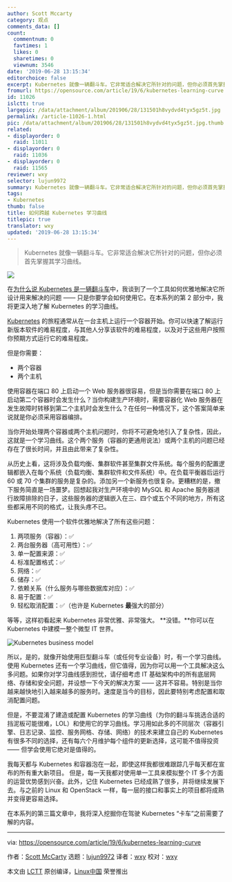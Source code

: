 ```yaml
---
author: Scott Mccarty
category: 观点
comments_data: []
count:
  commentnum: 0
  favtimes: 1
  likes: 0
  sharetimes: 0
  viewnum: 3546
date: '2019-06-28 13:15:34'
editorchoice: false
excerpt: Kubernetes 就像一辆翻斗车。它非常适合解决它所针对的问题，但你必须首先掌握其学习曲线。
fromurl: https://opensource.com/article/19/6/kubernetes-learning-curve
id: 11026
islctt: true
largepic: /data/attachment/album/201906/28/131501h8vydvd4tyx5gz5t.jpg
permalink: /article-11026-1.html
pic: /data/attachment/album/201906/28/131501h8vydvd4tyx5gz5t.jpg.thumb.jpg
related:
- displayorder: 0
  raid: 11011
- displayorder: 0
  raid: 11036
- displayorder: 0
  raid: 11565
reviewer: wxy
selector: lujun9972
summary: Kubernetes 就像一辆翻斗车。它非常适合解决它所针对的问题，但你必须首先掌握其学习曲线。
tags:
- Kubernetes
thumb: false
title: 如何跨越 Kubernetes 学习曲线
titlepic: true
translator: wxy
updated: '2019-06-28 13:15:34'
---
```



> 
> Kubernetes 就像一辆翻斗车。它非常适合解决它所针对的问题，但你必须首先掌握其学习曲线。
> 
> 
> 


![](/data/attachment/album/201906/28/131501h8vydvd4tyx5gz5t.jpg)


在[为什么说 Kubernetes 是一辆翻斗车](/article-11011-1.html)中，我谈到了一个工具如何优雅地解决它所设计用来解决的问题 —— 只是你要学会如何使用它。在本系列的第 2 部分中，我将更深入地了解 Kubernetes 的学习曲线。


[Kubernetes](https://kubernetes.io/) 的旅程通常从在一台主机上运行一个容器开始。你可以快速了解运行新版本软件的难易程度，与其他人分享该软件的难易程度，以及对于这些用户按照你预期方式运行它的难易程度。


但是你需要：


* 两个容器
* 两个主机


使用容器在端口 80 上启动一个 Web 服务器很容易，但是当你需要在端口 80 上启动第二个容器时会发生什么？当你构建生产环境时，需要容器化 Web 服务器在发生故障时转移到第二个主机时会发生什么？在任何一种情况下，这个答案简单来说就是你必须采用容器编排。


当你开始处理两个容器或两个主机问题时，你将不可避免地引入了复杂性，因此，这就是一个学习曲线。这个两个服务（容器的更通用说法）或两个主机的问题已经存在了很长时间，并且由此带来了复杂性。


从历史上看，这将涉及负载均衡、集群软件甚至集群文件系统。每个服务的配置逻辑都嵌入在每个系统（负载均衡、集群软件和文件系统）中。在负载平衡器后运行 60 或 70 个集群的服务是复杂的。添加另一个新服务也很复杂。更糟糕的是，撤下服务简直是一场噩梦。回想起我对生产环境中的 MySQL 和 Apache 服务器进行故障排除的日子，这些服务器的逻辑嵌入在三、四个或五个不同的地方，所有这些都采用不同的格式，让我头疼不已。


Kubernetes 使用一个软件优雅地解决了所有这些问题：


1. 两项服务（容器）：✅
2. 两台服务器（高可用性）：✅
3. 单一配置来源：✅
4. 标准配置格式：✅
5. 网络：✅
6. 储存：✅
7. 依赖关系（什么服务与哪些数据库对应）：✅
8. 易于配置：✅
9. 轻松取消配置：✅（也许是 Kubernetes **最**强大的部分）


等等，这样初看起来 Kubernetes 非常优雅、非常强大。 **没错。**你可以在 Kubernetes 中建模一整个微型 IT 世界。


![Kubernetes business model](/data/attachment/album/201906/28/131546yihnvy0yv40xwzkw.png "Kubernetes business model")


所以，是的，就像开始使用巨型翻斗车（或任何专业设备）时，有一个学习曲线。使用 Kubernetes 还有一个学习曲线，但它值得，因为你可以用一个工具解决这么多问题。如果你对学习曲线感到担忧，请仔细考虑 IT 基础架构中的所有底层网络、存储和安全问题，并设想一下今天的解决方案 —— 这并不容易。特别是当你越来越快地引入越来越多的服务时。速度是当今的目标，因此要特别考虑配置和取消配置问题。


但是，不要混淆了建造或配置 Kubernetes 的学习曲线（为你的翻斗车挑选合适的挡泥板可能很难，LOL）和使用它的学习曲线。学习用如此多的不同层次（容器引擎、日志记录、监控、服务网格、存储、网络）的技术来建立自己的 Kubernetes 有很多不同的选择，还有每六个月维护每个组件的更新选择，这可能不值得投资 —— 但学会使用它绝对是值得的。


我每天都与 Kubernetes 和容器泡在一起，即使这样我都很难跟踪几乎每天都在宣布的所有重大新项目。 但是，每一天我都对使用单一工具来模拟整个 IT 多个方面的运营优势感到兴奋。此外，记住 Kubernetes 已经成熟了很多，并将继续发展下去。与之前的 Linux 和 OpenStack 一样，每一层的接口和事实上的项目都将成熟并变得更容易选择。


在本系列的第三篇文章中，我将深入挖掘你在驾驶 Kubernetes “卡车”之前需要了解的内容。




---


via: <https://opensource.com/article/19/6/kubernetes-learning-curve>


作者：[Scott McCarty](https://opensource.com/users/fatherlinux/users/fatherlinux) 选题：[lujun9972](https://github.com/lujun9972) 译者：[wxy](https://github.com/wxy) 校对：[wxy](https://github.com/wxy)


本文由 [LCTT](https://github.com/LCTT/TranslateProject) 原创编译，[Linux中国](https://linux.cn/) 荣誉推出